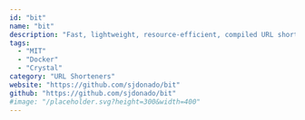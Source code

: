 ```yaml
---
id: "bit"
name: "bit"
description: "Fast, lightweight, resource-efficient, compiled URL shortener."
tags:
  - "MIT"
  - "Docker"
  - "Crystal"
category: "URL Shorteners"
website: "https://github.com/sjdonado/bit"
github: "https://github.com/sjdonado/bit"
#image: "/placeholder.svg?height=300&width=400"
---
```


